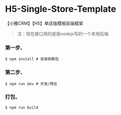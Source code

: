 # H5-Single-Store-Template
【小雅CRM】【H5】单店版模板前端框架

> 注：现在接口用的是我nodejs写的一个本地后端



### 第一步、

```Shell
$ npm install # 安装依赖包
```

### 第二步、

```shell
$ npm run dev # 开发/预览
```

### 打包、

```Shell
$ npm run build
```